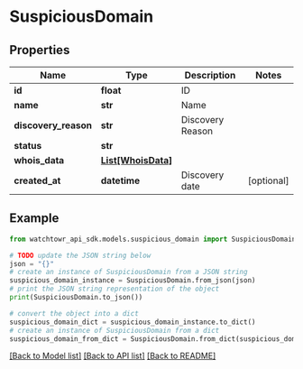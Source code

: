 # SuspiciousDomain


## Properties

Name | Type | Description | Notes
------------ | ------------- | ------------- | -------------
**id** | **float** | ID | 
**name** | **str** | Name | 
**discovery_reason** | **str** | Discovery Reason | 
**status** | **str** |  | 
**whois_data** | [**List[WhoisData]**](WhoisData.md) |  | 
**created_at** | **datetime** | Discovery date | [optional] 

## Example

```python
from watchtowr_api_sdk.models.suspicious_domain import SuspiciousDomain

# TODO update the JSON string below
json = "{}"
# create an instance of SuspiciousDomain from a JSON string
suspicious_domain_instance = SuspiciousDomain.from_json(json)
# print the JSON string representation of the object
print(SuspiciousDomain.to_json())

# convert the object into a dict
suspicious_domain_dict = suspicious_domain_instance.to_dict()
# create an instance of SuspiciousDomain from a dict
suspicious_domain_from_dict = SuspiciousDomain.from_dict(suspicious_domain_dict)
```
[[Back to Model list]](../README.md#documentation-for-models) [[Back to API list]](../README.md#documentation-for-api-endpoints) [[Back to README]](../README.md)



